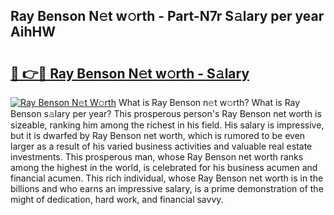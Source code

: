 ## Ray Benson N𝚎t w𝚘rth - Part-N7r S𝚊lary per year AihHW

# <h2><a href="http://gc2854.nevu.top/?p=Ray+Benson">🔗 👉🔴 Ray Benson N𝚎t w𝚘rth - S𝚊lary</a></h2>

[![Ray Benson N𝚎t W𝚘rth](https://i.imgur.com/Oavwk0R.jpeg)](http://gc2854.nevu.top/?p=Ray+Benson)
What is Ray Benson n𝚎t w𝚘rth? What is Ray Benson s𝚊lary per year?
This prosperous person's Ray Benson net worth is sizeable, ranking him among the richest in his field. His salary is impressive, but it is dwarfed by Ray Benson net worth, which is rumored to be even larger as a result of his varied business activities and valuable real estate investments. This prosperous man, whose Ray Benson net worth ranks among the highest in the world, is celebrated for his business acumen and financial acumen. This rich individual, whose Ray Benson net worth is in the billions and who earns an impressive salary, is a prime demonstration of the might of dedication, hard work, and financial savvy.
